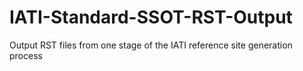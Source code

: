 # IATI-Standard-SSOT-RST-Output
Output RST files from one stage of the IATI reference site generation process
